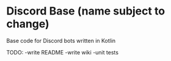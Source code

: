 # Discord Base (name subject to change)
Base code for Discord bots written in Kotlin

TODO:
-write README
-write wiki
-unit tests
